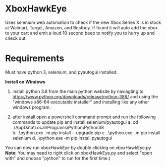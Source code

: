 # XboxHawkEye

Uses selenium web automation to check if the new Xbox Series X is in stock at Walmart, Target, Amazon, and Bestbuy.
If found it will auto add the xbox to your cart and emit a loud 10 second beep to notify you to hurry up and check out. 

# Requirements 
Must have python 3, selenium, and pyautogui installed.

**Install on Windows**
1. install python 3.8 from the main python website by naviagting to https://www.python.org/downloads/release/python-386/ and using the "windows x86-64 executable installer" and installing like any other windows program.

2. after install open a powershell command prompt and run the following commands to update pip and install selenium/pyautogui
  a. cd .\AppData\Local\Programs\Python\Python38\
  b. .\python.exe -m pip install --upgrade pip
  c. .\python.exe -m pip install selenium
  d. .\python.exe -m pip install pyautogui

You can now run xboxHawkEye by double clicking on xboxHawkEye.py <br />
**Note**:
You may need to right click on xboxHawkEye.py and select "open with" and choose "python" to run for the first time.)
